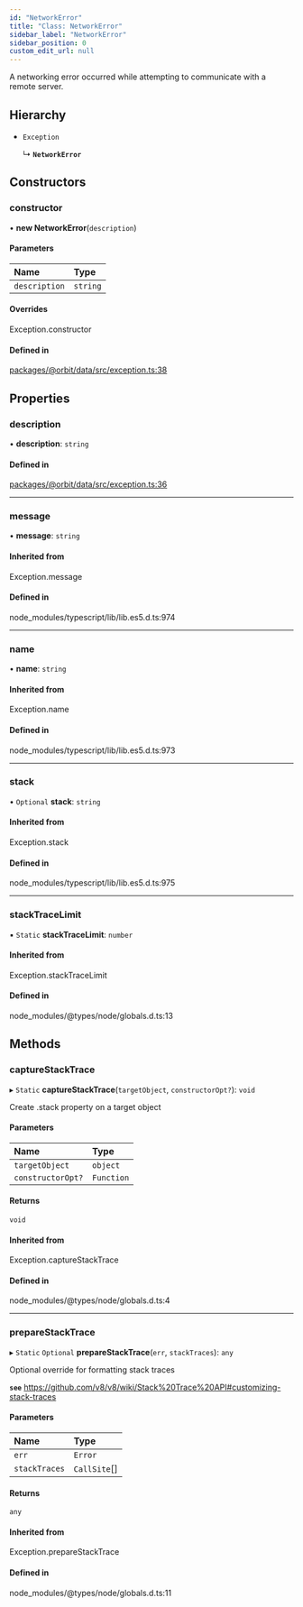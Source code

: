```yaml
---
id: "NetworkError"
title: "Class: NetworkError"
sidebar_label: "NetworkError"
sidebar_position: 0
custom_edit_url: null
---
```


A networking error occurred while attempting to communicate with a remote
server.

## Hierarchy

- `Exception`

  ↳ **`NetworkError`**

## Constructors

### constructor

• **new NetworkError**(`description`)

#### Parameters

| Name | Type |
| :------ | :------ |
| `description` | `string` |

#### Overrides

Exception.constructor

#### Defined in

[packages/@orbit/data/src/exception.ts:38](https://github.com/orbitjs/orbit/blob/6e0cbd41/packages/@orbit/data/src/exception.ts#L38)

## Properties

### description

• **description**: `string`

#### Defined in

[packages/@orbit/data/src/exception.ts:36](https://github.com/orbitjs/orbit/blob/6e0cbd41/packages/@orbit/data/src/exception.ts#L36)

___

### message

• **message**: `string`

#### Inherited from

Exception.message

#### Defined in

node_modules/typescript/lib/lib.es5.d.ts:974

___

### name

• **name**: `string`

#### Inherited from

Exception.name

#### Defined in

node_modules/typescript/lib/lib.es5.d.ts:973

___

### stack

• `Optional` **stack**: `string`

#### Inherited from

Exception.stack

#### Defined in

node_modules/typescript/lib/lib.es5.d.ts:975

___

### stackTraceLimit

▪ `Static` **stackTraceLimit**: `number`

#### Inherited from

Exception.stackTraceLimit

#### Defined in

node_modules/@types/node/globals.d.ts:13

## Methods

### captureStackTrace

▸ `Static` **captureStackTrace**(`targetObject`, `constructorOpt?`): `void`

Create .stack property on a target object

#### Parameters

| Name | Type |
| :------ | :------ |
| `targetObject` | `object` |
| `constructorOpt?` | `Function` |

#### Returns

`void`

#### Inherited from

Exception.captureStackTrace

#### Defined in

node_modules/@types/node/globals.d.ts:4

___

### prepareStackTrace

▸ `Static` `Optional` **prepareStackTrace**(`err`, `stackTraces`): `any`

Optional override for formatting stack traces

**`see`** https://github.com/v8/v8/wiki/Stack%20Trace%20API#customizing-stack-traces

#### Parameters

| Name | Type |
| :------ | :------ |
| `err` | `Error` |
| `stackTraces` | `CallSite`[] |

#### Returns

`any`

#### Inherited from

Exception.prepareStackTrace

#### Defined in

node_modules/@types/node/globals.d.ts:11
